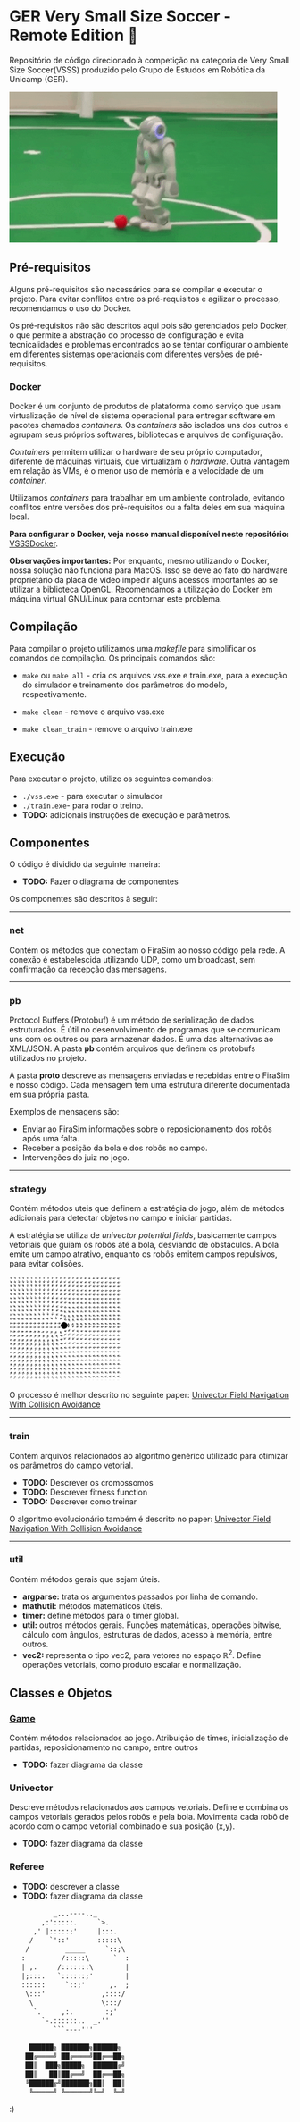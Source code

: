 # GER Very Small Size Soccer - Remote Edition 🦠

Repositório de código direcionado à competição na categoria de Very Small Size Soccer(VSSS) produzido pelo Grupo de Estudos em Robótica da Unicamp (GER).

<img src="doc/robot.gif" alt="alt text">

## Pré-requisitos
Alguns pré-requisitos são necessários para se compilar e executar o projeto. Para evitar conflitos entre os pré-requisitos e agilizar o processo, recomendamos o uso do Docker.

Os pré-requisitos não são descritos aqui pois são gerenciados pelo Docker, o que permite a abstração do processo de configuração e evita tecnicalidades e problemas encontrados ao se tentar configurar o ambiente em diferentes sistemas operacionais com diferentes versões de pré-requisitos.

### Docker
Docker é um conjunto de produtos de plataforma como serviço que usam virtualização de nível de sistema operacional para entregar software em pacotes chamados *containers*. Os *containers* são isolados uns dos outros e agrupam seus próprios softwares, bibliotecas e arquivos de configuração.

*Containers* permitem utilizar o hardware de seu próprio computador, diferente de máquinas virtuais, que virtualizam o *hardware*. Outra vantagem em relação às VMs, é o menor uso de memória e a velocidade de um *container*.

Utilizamos *containers* para trabalhar em um ambiente controlado, evitando conflitos entre versões dos pré-requisitos ou a falta deles em sua máquina local. 

**Para configurar o Docker, veja nosso manual disponível neste repositório:**
[VSSSDocker](https://github.com/ger-unicamp/VSSSDocker).

**Observações importantes:**
Por enquanto, mesmo utilizando o Docker, nossa solução não funciona para MacOS. Isso se deve ao fato do hardware proprietário da placa de vídeo impedir alguns acessos importantes ao se utilizar a biblioteca OpenGL. Recomendamos a utilização do Docker em máquina virtual GNU/Linux para contornar este problema.

## Compilação

Para compilar o projeto utilizamos uma _makefile_ para simplificar os comandos de compilação. Os principais comandos são:

- ```make``` ou ```make all``` - cria os arquivos vss.exe e train.exe, para a execução do simulador e treinamento dos parâmetros do modelo, respectivamente.

- ```make clean``` - remove o arquivo vss.exe

- ```make clean_train``` - remove o arquivo train.exe

## Execução

Para executar o projeto, utilize os seguintes comandos:

- ```./vss.exe``` - para executar o simulador
- ```./train.exe```- para rodar o treino.
- **TODO:** adicionais instruções de execução e parâmetros.

## Componentes
O código é dividido da seguinte maneira:

- **TODO:** Fazer o diagrama de componentes

Os componentes são descritos à seguir:

<hr/>

### net

Contém os métodos que conectam o FiraSim ao nosso código pela rede. A conexão é estabelescida utilizando UDP, como um broadcast, sem confirmação da recepção das mensagens. 

<hr/>

### pb

Protocol Buffers (Protobuf) é um método de serialização de dados estruturados. É útil no desenvolvimento de programas que se comunicam uns com os outros ou para armazenar dados. É uma das alternativas ao XML/JSON. A pasta **pb** contém arquivos que definem os protobufs utilizados no projeto.

A pasta **proto** descreve as mensagens enviadas e recebidas entre o FiraSim e nosso código. Cada mensagem tem uma estrutura diferente documentada em sua própria pasta. 

Exemplos de mensagens são:

- Enviar ao FiraSim informações sobre o reposicionamento dos robôs após uma falta.
- Receber a posição da bola e dos robôs no campo.
- Intervenções do juiz no jogo.

<hr/>

### strategy

Contém métodos uteis que definem a estratégia do jogo, além de métodos adicionais para detectar objetos no campo e iniciar partidas.

A estratégia se utiliza de *univector potential fields*, basicamente campos vetoriais que guiam os robôs até a bola, desviando de obstáculos. A bola emite um campo atrativo, enquanto os robôs emitem campos repulsivos, para evitar colisões.

<img src="doc/field.png" alt="alt text" width="200px">

O processo é melhor descrito no seguinte paper:
[Univector Field Navigation With Collision Avoidance](./doc/UnivectorFieldNavigationWithCollisionAvoidance.pdf)

<hr/>

### train

Contém arquivos relacionados ao algoritmo genérico utilizado para otimizar os parâmetros do campo vetorial.

- **TODO:** Descrever os cromossomos
- **TODO:** Descrever fitness function
- **TODO:** Descrever como treinar

O algoritmo evolucionário também é descrito no paper:
[Univector Field Navigation With Collision Avoidance](./doc/UnivectorFieldNavigationWithCollisionAvoidance.pdf)

<hr/>

### util

Contém métodos gerais que sejam úteis.

- **argparse:** trata os argumentos passados por linha de comando.
- **mathutil:** métodos matemáticos úteis.
- **timer:** define métodos para o timer global.
- **util:** outros métodos gerais. Funções matemáticas, operações bitwise, cálculo com ângulos, estruturas de dados, acesso à memória, entre outros.
- **vec2:** representa o tipo vec2, para vetores no espaço ℝ<sup>2</sup>. Define operações vetoriais, como produto escalar e normalização.

## Classes e Objetos

### [Game](src/strategy/Game.cpp)
Contém métodos relacionados ao jogo. Atribuição de times, inicialização de partidas, reposicionamento no campo, entre outros

- **TODO:** fazer diagrama da classe

### Univector
Descreve métodos relacionados aos campos vetoriais. Define e combina os campos vetoriais gerados pelos robôs e pela bola. Movimenta cada robô de acordo com o campo vetorial combinado e sua posição (x,y).

- **TODO:** fazer diagrama da classe

### Referee

- **TODO:** descrever a classe
- **TODO:** fazer diagrama da classe


```
           _...----.._
        ,:':::::.     `>.
      ,' |:::::;'     |:::.
     /    `'::'       :::::\
    /         _____     `::;\
   :         /:::::\      `  :
   | ,.     /:::::::\        |
   |;:::.   `::::::;'        |
   ::::::     `::;'      ,.  ;
    \:::'              ,::::/
     \                 \:::/
      `.     ,:.        :;'
        `-.::::::..  _.''
           ```----'''

     ██████╗ ███████╗██████╗ 
    ██╔════╝ ██╔════╝██╔══██╗
    ██║  ███╗█████╗  ██████╔╝
    ██║   ██║██╔══╝  ██╔══██╗
    ╚██████╔╝███████╗██║  ██║
     ╚═════╝ ╚══════╝╚═╝  ╚═╝
 ```
:)
